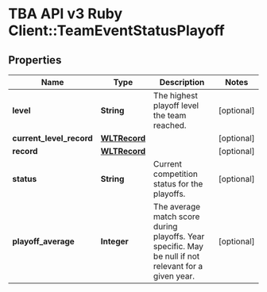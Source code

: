 # TBA API v3 Ruby Client::TeamEventStatusPlayoff

## Properties
Name | Type | Description | Notes
------------ | ------------- | ------------- | -------------
**level** | **String** | The highest playoff level the team reached. | [optional] 
**current_level_record** | [**WLTRecord**](WLTRecord.md) |  | [optional] 
**record** | [**WLTRecord**](WLTRecord.md) |  | [optional] 
**status** | **String** | Current competition status for the playoffs. | [optional] 
**playoff_average** | **Integer** | The average match score during playoffs. Year specific. May be null if not relevant for a given year. | [optional] 


